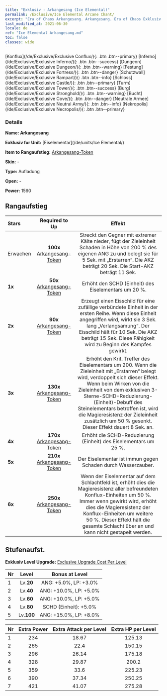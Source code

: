 ```yaml
---
title: "Exklusiv - Arkangesang (Ice Elemental)"
permalink: /Exclusive/Ice Elemental Arcane Chant/
excerpt: "Era of Chaos Arkangesang. Arkangesang. Era of Chaos Exklusiv Arkangesang. Eiselementar Exklusiv."
last_modified_at: 2021-06-30
locale: de
ref: "Ice Elemental Arkangesang.md"
toc: false
classes: wide
---
```

 [Konflux](/de/Exclusive/Exclusive Conflux/){: .btn .btn--primary} [Inferno](/de/Exclusive/Exclusive Inferno/){: .btn .btn--success} [Dungeon](/de/Exclusive/Exclusive Dungeon/){: .btn .btn--warning} [Festung](/de/Exclusive/Exclusive Fortress/){: .btn .btn--danger} [Schutzwall](/de/Exclusive/Exclusive Rampart/){: .btn .btn--info} [Schloss](/de/Exclusive/Exclusive Castle/){: .btn .btn--primary} [Turm](/de/Exclusive/Exclusive Tower/){: .btn .btn--success} [Burg](/de/Exclusive/Exclusive Stronghold/){: .btn .btn--warning} [Bucht](/de/Exclusive/Exclusive Cove/){: .btn .btn--danger} [Neutrale Armee](/de/Exclusive/Exclusive Neutral Army/){: .btn .btn--info} [Nekropolis](/de/Exclusive/Exclusive Necropolis/){: .btn .btn--primary} 

### Details
 **Name: Arkangesang** 

 **Exklusiv for Unit:** [Eiselementar](/de/units/Ice Elemental/) 

 **Item to Rangaufstieg:** [Arkangesang-Token](/ItemsDE/con_915/)

 **Skin:** -

 **Type:** Aufladung

 **Open:** -

 **Power:** 1560

## Rangaufstieg

  |     Stars    |  Required to Up | Effekt |
  |:-------------|:---------------:|:---------------:|
  |  Erwachen  | **100x** [Arkangesang-Token](/ItemsDE/con_915/) | <Gefrorener Bruch> Streckt den Gegner mit extremer Kälte nieder, fügt der Zieleinheit Schaden in Höhe von 200 % des eigenen ANG zu und belegt sie für 5 Sek. mit „Erstarren“. Die AKZ beträgt 20 Sek. Die Start-AKZ beträgt 11 Sek. |
  | **1x** <i class="fas fa-star"/> | **50x** [Arkangesang-Token](/ItemsDE/con_915/) | Erhöht den SCHD (Einheit) des Eiselementars um 20 %. |
  | **2x** <i class="fas fa-star"/> | **90x** [Arkangesang-Token](/ItemsDE/con_915/) | <Eisschild> Erzeugt einen Eisschild für eine zufällige verbündete Einheit in der ersten Reihe. Wenn diese Einheit angegriffen wird, wirkt sie 3 Sek. lang „Verlangsamung“. Der Eisschild hält für 10 Sek. Die AKZ beträgt 15 Sek. Diese Fähigkeit wird zu Beginn des Kampfes gewirkt. |
  | **3x** <i class="fas fa-star"/> | **130x** [Arkangesang-Token](/ItemsDE/con_915/) | Erhöht den Krit. Treffer des Eiselementars um 200. Wenn die Zieleinheit mit „Erstarren“ belegt wird, verdoppelt sich dieser Effekt. Wenn beim Wirken von <Gefrorener Bruch> die Zieleinheit von dem exklusiven 3-Sterne-SCHD-Reduzierung-(Einheit)-Debuff des Steinelementars betroffen ist, wird die Magieresistenz der Zieleinheit zusätzlich um 50 % gesenkt. Dieser Effekt dauert 8 Sek. an. |
  | **4x** <i class="fas fa-star"/> | **170x** [Arkangesang-Token](/ItemsDE/con_915/) | Erhöht die SCHD-Reduzierung (Einheit) des Eiselementars um 25 %. |
  | **5x** <i class="fas fa-star"/> | **210x** [Arkangesang-Token](/ItemsDE/con_915/) | Der Eiselementar ist immun gegen Schaden durch Wasserzauber. |
  | **6x** <i class="fas fa-star"/> | **250x** [Arkangesang-Token](/ItemsDE/con_915/) | <Elementar-Resonanz> Wenn der Eiselementar auf dem Schlachtfeld ist, erhöht dies die Magieresistenz aller befreundeten Konflux-Einheiten um 50 %. Immer wenn <Gefrorener Bruch> gewirkt wird, erhöht dies die Magieresistenz der Konflux-Einheiten um weitere 50 %. Dieser Effekt hält die gesamte Schlacht über an und kann nicht gestapelt werden. |


## Stufenaufst.
 **Exklusiv Level Upgrade:** [Exclusive Upgrade Cost Per Level](/Exclusive/ExclusiveUpgradeCostPerLevel/)

  |  Nr  |   Level  | Bonus at Level |
  |:-----|:--------:|:--------------:|
  | 1 | Lv.**20** | ANG: +5.0%, LP: +3.0% |
  | 2 | Lv.**40** | ANG: +10.0%, LP: +5.0% |
  | 3 | Lv.**60** | ANG: +10.0%, LP: +5.0% |
  | 4 | Lv.**80** | SCHD (Einheit): +5.0% |
  | 5 | Lv.**100** | ANG: +15.0%, LP: +8.0% |


  |  Nr  |  Extra Power | Extra Attack per Level | Extra HP per Level |
  |:-----|:--------:|:--------:|:--------:|
  | 1 | 234 | 18.67 | 125.13 |
  | 2 | 265 | 22.4 | 150.15 |
  | 3 | 296 | 26.14 | 175.18 |
  | 4 | 328 | 29.87 | 200.2 |
  | 5 | 359 | 33.6 | 225.23 |
  | 6 | 390 | 37.34 | 250.25 |
  | 7 | 421 | 41.07 | 275.28 |


